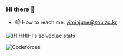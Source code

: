 ### Hi there 👋

- 📫 How to reach me: yiminjune@snu.ac.kr

![IHIHHIHI's solved.ac stats](https://github-readme-solvedac.hyp3rflow.vercel.app/api/?handle=IHHI)

![Codeforces](https://badges.joonhyung.xyz/codeforces/IHHI.svg)
<!--
**IHIHHIHI/IHIHHIHI** is a ✨ _special_ ✨ repository because its `README.md` (this file) appears on your GitHub profile.

Here are some ideas to get you started:

- 🔭 I’m currently working on ...

- 👯 I’m looking to collaborate on ...
- 🤔 I’m looking for help with ...
- 💬 Ask me about ...
- 😄 Pronouns: ...
- ⚡ Fun fact: ...
-->
